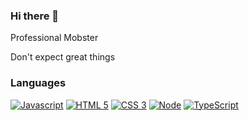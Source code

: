 ### Hi there 👋

Professional Mobster

Don't expect great things

### Languages
[![Javascript](https://img.shields.io/badge/JAVASCRIPT-323330?style=for-the-badge&logo=javascript)](https://typescriptlang.org)
[![HTML 5](https://img.shields.io/badge/HTML5-E34F26?style=for-the-badge&logo=html5&logoColor=white)](https://www.w3.org/standards/webdesign/htmlcss.html)
[![CSS 3](https://img.shields.io/badge/CSS3-1572B6?style=for-the-badge&logo=css3&logoColor=white)](https://www.w3.org/standards/webdesign/htmlcss.html)
[![Node](https://img.shields.io/badge/Node.js-43853D?style=for-the-badge&logo=node.js&logoColor=white)](https://nodejs.org)
[![TypeScript](https://img.shields.io/badge/TYPESCRIPT-323330?style=for-the-badge&logo=typescript)](https://typescriptlang.org)
